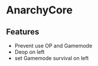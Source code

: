 # AnarchyCore

## Features
* Prevent use OP and Gamemode
* Deop on left
* set Gamemode survival on left
